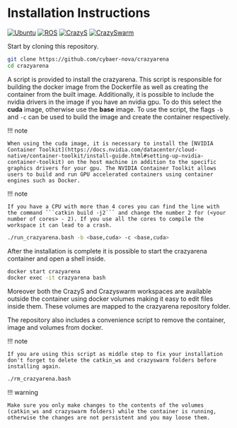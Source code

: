 # Installation Instructions

[![Ubuntu](https://img.shields.io/badge/Ubuntu-20.04LTS-brightgreen?style=flat)](https://releases.ubuntu.com/20.04/)
[![ROS](https://img.shields.io/badge/ROS-Noetic-brightgreen?style=flat)](http://wiki.ros.org/noetic)
[![CrazyS](https://img.shields.io/badge/CrazyS-7.0.1-brightgreen?style=flat)](https://github.com/gsilano/CrazyS)
[![CrazySwarm](https://img.shields.io/badge/Crazyswarm-1-brightgreen?style=flat)](https://github.com/USC-ACTLab/crazyswarm)

Start by cloning this repository.

```bash
git clone https://github.com/cybaer-nova/crazyarena
cd crazyarena
```

A script is provided to install the crazyarena. This script is responsible for building the docker image from the Dockerfile as well as creating the container from the built image. Additionally, it is possible to include the nvidia drivers in the image if you have an nvidia gpu. To do this select the **cuda** image, otherwise use the **base** image. To use the script, the flags ```-b``` and ```-c``` can be used to build the image and create the container respectively.

!!! note

    When using the cuda image, it is necessary to install the [NVIDIA Container Toolkit](https://docs.nvidia.com/datacenter/cloud-native/container-toolkit/install-guide.html#setting-up-nvidia-container-toolkit) on the host machine in addition to the specific graphics drivers for your gpu. The NVIDIA Container Toolkit allows users to build and run GPU accelerated containers using container engines such as Docker.

!!! note

    If you have a CPU with more than 4 cores you can find the line with the command ```catkin build -j2``` and change the number 2 for (<your number of cores> - 2). If you use all the cores to compile the workspace it can lead to a crash.

```bash
./run_crazyarena.bash -b <base,cuda> -c <base,cuda>
```

After the installation is complete it is possible to start the crazyarena container and open a shell inside. 

```bash
docker start crazyarena
docker exec -it crazyarena bash
```

Moreover both the CrazyS and Crazyswarm workspaces are available outside the container using docker volumes making it easy to edit files inside them. These volumes are mapped to the crazyarena repository folder.

The repository also includes a convenience script to remove the container, image and volumes from docker. 

!!! note

    If you are using this script as middle step to fix your installation don't forget to delete the catkin_ws and crazyswarm folders before installing again.

```bash
./rm_crazyarena.bash
```

!!! warning

    Make sure you only make changes to the contents of the volumes (catkin_ws and crazyswarm folders) while the container is running, otherwise the changes are not persistent and you may loose them.